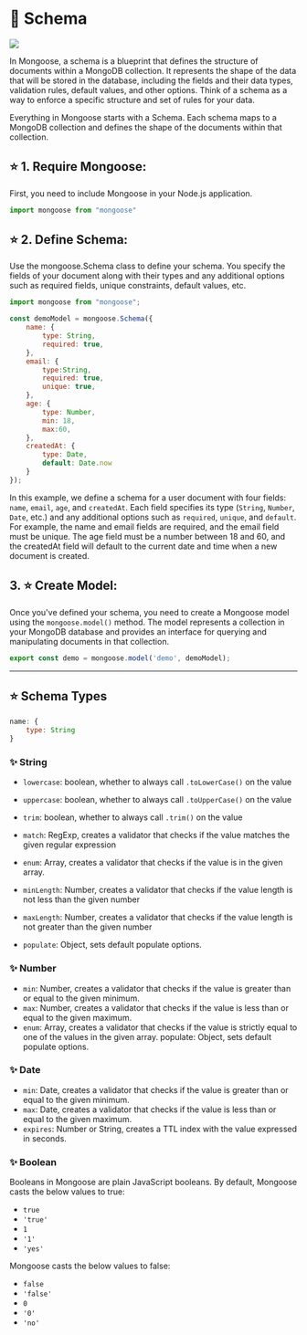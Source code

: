# 📍 Schema

<img src='https://buddy.works/tutorials/assets/posts/implementing-and-testing-mongoose-model-with-cicd-integration/cover-implementing-and-testing-mongoose-model.png'>

In Mongoose, a schema is a blueprint that defines the structure of documents within a MongoDB collection. It represents the shape of the data that will be stored in the database, including the fields and their data types, validation rules, default values, and other options. Think of a schema as a way to enforce a specific structure and set of rules for your data.

Everything in Mongoose starts with a Schema. Each schema maps to a MongoDB collection and defines the shape of the documents within that collection.

## ⭐ 1. Require Mongoose:

First, you need to include Mongoose in your Node.js application.

```js
import mongoose from "mongoose" 
```

## ⭐ 2. Define Schema:

Use the mongoose.Schema class to define your schema. You specify the fields of your document along with their types and any additional options such as required fields, unique constraints, default values, etc.

```js
import mongoose from "mongoose";

const demoModel = mongoose.Schema({
    name: {
        type: String,
        required: true,
    },
    email: {
        type:String,
        required: true,
        unique: true,
    },
    age: {
        type: Number,
        min: 18,
        max:60,
    },
    createdAt: {
        type: Date,
        default: Date.now
    }
});
```

In this example, we define a schema for a user document with four fields: `name`, `email`, `age`, and `createdAt`. Each field specifies its type (`String`, `Number`, `Date`, etc.) and any additional options such as `required`, `unique`, and `default`. For example, the name and email fields are required, and the email field must be unique. The age field must be a number between 18 and 60, and the createdAt field will default to the current date and time when a new document is created.

## 3. ⭐ Create Model: 
Once you've defined your schema, you need to create a Mongoose model using the `mongoose.model()` method. The model represents a collection in your MongoDB database and provides an interface for querying and manipulating documents in that collection.

```js
export const demo = mongoose.model('demo', demoModel);
```
---

## ⭐ Schema Types

```js
name: {
    type: String
}
```

### ✨ String

* `lowercase`: boolean, whether to always call `.toLowerCase()` on the value

* `uppercase`: boolean, whether to always call `.toUpperCase()` on the value
* `trim`: boolean, whether to always call `.trim()` on the value
* `match`: RegExp, creates a validator that checks if the value matches the given regular expression
* `enum`: Array, creates a validator that checks if the value is in the given array.
* `minLength`: Number, creates a validator that checks if the value length is not less than the given number
* `maxLength`: Number, creates a validator that checks if the value length is not greater than the given number
* `populate`: Object, sets default populate options.

### ✨ Number

* `min`: Number, creates a validator that checks if the value is greater than or equal to the given minimum.
* `max`: Number, creates a validator that checks if the value is less than or equal to the given maximum.
* `enum`: Array, creates a validator that checks if the value is strictly equal to one of the values in the given array.
populate: Object, sets default populate options.

### ✨ Date

* `min`: Date, creates a validator that checks if the value is greater than or equal to the given minimum.
* `max`: Date, creates a validator that checks if the value is less than or equal to the given maximum.
* `expires`: Number or String, creates a TTL index with the value expressed in seconds.

### ✨ Boolean

Booleans in Mongoose are plain JavaScript booleans. By default, Mongoose casts the below values to true:

* `true`
* `'true'`
* `1`
* `'1'`
* `'yes'`

Mongoose casts the below values to false:

* `false`
* `'false'`
* `0`
* `'0'`
* `'no'`